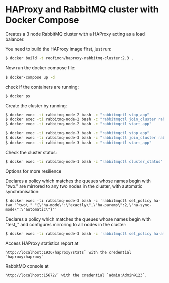 # HAProxy and RabbitMQ cluster with Docker Compose

Creates a 3 node RabbitMQ cluster with a HAProxy acting as a load balancer.

You need to build the HAProxy image first, just run:
```sh
$ docker build -t roofimon/haproxy-rabbitmq-cluster:2.3 .
```

Now run the docker compose file:
```sh
$ docker-compose up -d
```

check if the containers are running:
```sh
$ docker ps
```

Create the cluster by running:
```sh
$ docker exec -ti rabbitmq-node-2 bash -c "rabbitmqctl stop_app"
$ docker exec -ti rabbitmq-node-2 bash -c "rabbitmqctl join_cluster rabbit@rabbitmq-node-1"
$ docker exec -ti rabbitmq-node-2 bash -c "rabbitmqctl start_app"

$ docker exec -ti rabbitmq-node-3 bash -c "rabbitmqctl stop_app"
$ docker exec -ti rabbitmq-node-3 bash -c "rabbitmqctl join_cluster rabbit@rabbitmq-node-1"
$ docker exec -ti rabbitmq-node-3 bash -c "rabbitmqctl start_app"
```

Check the cluster status:
```sh
$ docker exec -ti rabbitmq-node-1 bash -c "rabbitmqctl cluster_status"
```

Options for more resilience 

Declares a policy which matches the queues whose names begin with "two." are mirrored to any two nodes in the cluster, with automatic synchronisation:
```	
$ docker exec -ti rabbitmq-node-3 bash -c 'rabbitmqctl set_policy ha-two "^two\." "{\"ha-mode\":\"exactly\",\"ha-params\":2,\"ha-sync-mode\":\"automatic\"}"'
```

Declares a policy which matches the queues whose names begin with "test_" and configures mirroring to all nodes in the cluster:
```sh
$ docker exec -ti rabbitmq-node-3 bash -c 'rabbitmqctl set_policy ha-all "^test\_" "{\"ha-mode\":\"all\"}"'
```

Access HAProxy statistics report at 
```
http://localhost:1936/haproxy?stats` with the credential `haproxy:haproxy`
```
RabbitMQ console at 
```
http://localhost:15672/` with the credential `admin:Admin@123`.
```
